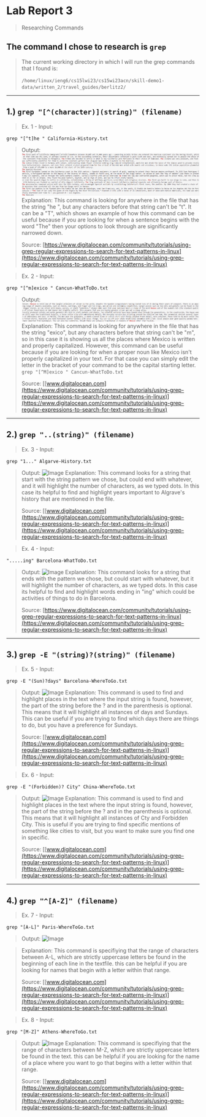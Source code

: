 # Lab Report 3
> Researching Commands

## The command I chose to research is `grep`
> The current working directory in which I will run the grep commands that I found is:
>
>   `/home/linux/ieng6/cs15lwi23/cs15wi23acn/skill-demo1-data/written_2/travel_guides/berlitz2/`
---
## 1.) `grep "[^(character)](string)" (filename)`
> Ex. 1 - Input:
```
grep "[^t]he " California-History.txt
```
> Output: 
![Image](L3-P1.png)
> Explanation: This command is looking for anywhere in the file that has the string "he ", but any characters before that string can't be "t". It can be a "T", which shows an example of how this command can be useful because if you are looking for when a sentence begins with the word "The" then your options to look through are significantly narrowed down.
> 
> Source: [https://www.digitalocean.com/community/tutorials/using-grep-regular-expressions-to-search-for-text-patterns-in-linux](https://www.digitalocean.com/community/tutorials/using-grep-regular-expressions-to-search-for-text-patterns-in-linux)

> Ex. 2 - Input:
```
grep "[^m]exico " Cancun-WhatToDo.txt
```
> Output: 
![Image](L3-P2.png)
> Explanation: This command is looking for anywhere in the file that has the string "exico", but any characters before that string can't be "m", so in this case it is showing us all the places where Mexico is written and properly capitalized. However, this command can be useful because if you are looking for when a proper noun like Mexico isn't properly capitalized in your text. For that case you can simply edit the letter in the bracket of your command to be the capital starting letter. `grep "[^M]exico " Cancun-WhatToDo.txt`
> 
> Source: [[www.digitalocean.com](https://www.digitalocean.com/community/tutorials/using-grep-regular-expressions-to-search-for-text-patterns-in-linux)](https://www.digitalocean.com/community/tutorials/using-grep-regular-expressions-to-search-for-text-patterns-in-linux)
---
## 2.) `grep "..(string)" (filename)`
> Ex. 3 - Input:
```
grep "1..." Algarve-History.txt
```
> Output: 
![Image](L3-3.png)
> Explanation: This command looks for a string that start with the string pattern we chose, but could end with whatever, and it will highlight the number of characters, as we typed dots. In this case its helpful to find and highlight years important to Algrave's history that are mentioned in the file.
> 
> Source: [[www.digitalocean.com](https://www.digitalocean.com/community/tutorials/using-grep-regular-expressions-to-search-for-text-patterns-in-linux)](https://www.digitalocean.com/community/tutorials/using-grep-regular-expressions-to-search-for-text-patterns-in-linux)

> Ex. 4  - Input:
```
".....ing" Barcelona-WhatToDo.txt
```
> Output: 
![Image](L3-4.png)
> Explanation: This command looks for a string that ends with the pattern we chose, but could start with whatever, but it will highlight the number of characters, as we typed dots. In this case its helpful to find and highlight words ending in "ing" which could be activities of things to do in Barcelona.
> 
> Source: [https://www.digitalocean.com/community/tutorials/using-grep-regular-expressions-to-search-for-text-patterns-in-linux](https://www.digitalocean.com/community/tutorials/using-grep-regular-expressions-to-search-for-text-patterns-in-linux)

---
## 3.) `grep -E "(string)?(string)" (filename)`
> Ex. 5 - Input:
```
grep -E "(Sun)?days" Barcelona-WhereToGo.txt
```
> Output: 
![Image](L3-5.png)
> Explanation: This command is used to find and highlight places in the text where the input string is found, however, the part of the string before the ? and in the parenthesis is optional. This means that it will highlight all instances of days and Sundays. This can be useful if you are trying to find which days there are things to do, but you have a preference for Sundays.
> 
> Source: [[www.digitalocean.com](https://www.digitalocean.com/community/tutorials/using-grep-regular-expressions-to-search-for-text-patterns-in-linux)](https://www.digitalocean.com/community/tutorials/using-grep-regular-expressions-to-search-for-text-patterns-in-linux)

> Ex. 6 - Input:
```
grep -E "(Forbidden)? City" China-WhereToGo.txt
```
> Output: 
![Image](L3-6.png)
> Explanation: This command is used to find and highlight places in the text where the input string is found, however, the part of the string before the ? and in the parenthesis is optional. This means that it will highlight all instances of Cty and Forbidden City. This is useful if you are trying to find specific mentions of something like cities to visit, but you want to make sure you find one in specific.
> 
> Source: [[www.digitalocean.com](https://www.digitalocean.com/community/tutorials/using-grep-regular-expressions-to-search-for-text-patterns-in-linux)](https://www.digitalocean.com/community/tutorials/using-grep-regular-expressions-to-search-for-text-patterns-in-linux)

---
## 4.) `grep "^[A-Z]" (filename) `
> Ex. 7 - Input:
```
grep "[A-L]" Paris-WhereToGo.txt
```
> Output: 
![Image](L3-7.png)

> Explanation: This command is specifiying that the range of characters between A-L, which are strictly uppercase letters be found in the beginning of each line in the textfile. this can be helpful if you are looking for names that begin with a letter within that range.
> 
> Source: [[www.digitalocean.com](https://www.digitalocean.com/community/tutorials/using-grep-regular-expressions-to-search-for-text-patterns-in-linux)](https://www.digitalocean.com/community/tutorials/using-grep-regular-expressions-to-search-for-text-patterns-in-linux)


> Ex. 8 - Input:
```
grep "[M-Z]" Athens-WhereToGo.txt
```
> Output: 
![Image](L3-8.png)
> Explanation: This command is specifiying that the range of characters between M-Z, which are strictly uppercase letters be found in the text. this can be helpful if you are looking for the name of a place where you want to go that begins with a letter within that range.
> 
> Source: [[www.digitalocean.com](https://www.digitalocean.com/community/tutorials/using-grep-regular-expressions-to-search-for-text-patterns-in-linux)](https://www.digitalocean.com/community/tutorials/using-grep-regular-expressions-to-search-for-text-patterns-in-linux)
